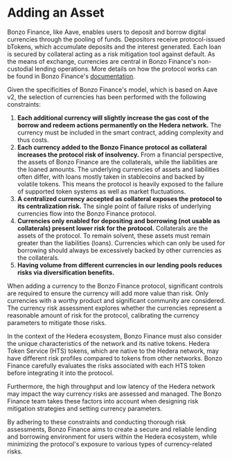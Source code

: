 # Adding an Asset

Bonzo Finance, like Aave, enables users to deposit and borrow digital currencies through the pooling of funds. Depositors receive protocol-issued bTokens, which accumulate deposits and the interest generated. Each loan is secured by collateral acting as a risk mitigation tool against default. As the means of exchange, currencies are central in Bonzo Finance's non-custodial lending operations. More details on how the protocol works can be found in Bonzo Finance's [documentation](https://docs.bonzo.finance).

Given the specificities of Bonzo Finance's model, which is based on Aave v2, the selection of currencies has been performed with the following constraints:

1. **Each additional currency will slightly increase the gas cost of the borrow and redeem actions permanently on the Hedera network.** The currency must be included in the smart contract, adding complexity and thus costs.
2. **Each currency added to the Bonzo Finance protocol as collateral increases the protocol risk of insolvency.** From a financial perspective, the assets of Bonzo Finance are the collaterals, while the liabilities are the loaned amounts. The underlying currencies of assets and liabilities often differ, with loans mostly taken in stablecoins and backed by volatile tokens. This means the protocol is heavily exposed to the failure of supported token systems as well as market fluctuations.
3. **A centralized currency accepted as collateral exposes the protocol to its centralization risk.** The single point of failure risks of underlying currencies flow into the Bonzo Finance protocol.
4. **Currencies only enabled for depositing and borrowing (not usable as collaterals) present lower risk for the protocol.** Collaterals are the assets of the protocol. To remain solvent, these assets must remain greater than the liabilities (loans). Currencies which can only be used for borrowing should always be excessively backed by other currencies as the collaterals.
5. **Having volume from different currencies in our lending pools reduces risks via diversification benefits.**

When adding a currency to the Bonzo Finance protocol, significant controls are required to ensure the currency will add more value than risk. Only currencies with a worthy product and significant community are considered. The currency risk assessment explores whether the currencies represent a reasonable amount of risk for the protocol, calibrating the currency parameters to mitigate those risks.

In the context of the Hedera ecosystem, Bonzo Finance must also consider the unique characteristics of the network and its native tokens. Hedera Token Service (HTS) tokens, which are native to the Hedera network, may have different risk profiles compared to tokens from other networks. Bonzo Finance carefully evaluates the risks associated with each HTS token before integrating it into the protocol.

Furthermore, the high throughput and low latency of the Hedera network may impact the way currency risks are assessed and managed. The Bonzo Finance team takes these factors into account when designing risk mitigation strategies and setting currency parameters.

By adhering to these constraints and conducting thorough risk assessments, Bonzo Finance aims to create a secure and reliable lending and borrowing environment for users within the Hedera ecosystem, while minimizing the protocol's exposure to various types of currency-related risks.
